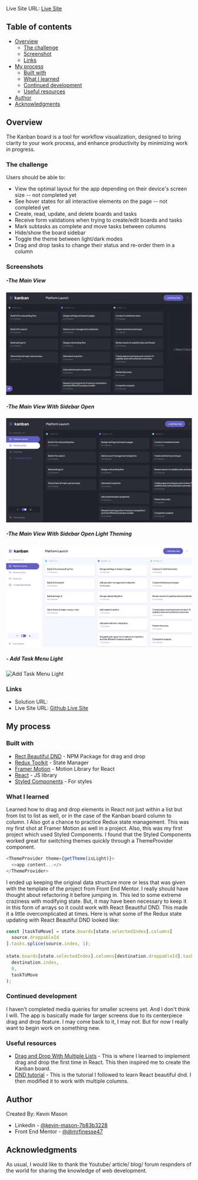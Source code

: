 Live Site URL: [Live Site](https://mrfinesse47.github.io/kanban/)

## Table of contents

- [Overview](#overview)
  - [The challenge](#the-challenge)
  - [Screenshot](#screenshot)
  - [Links](#links)
- [My process](#my-process)
  - [Built with](#built-with)
  - [What I learned](#what-i-learned)
  - [Continued development](#continued-development)
  - [Useful resources](#useful-resources)
- [Author](#author)
- [Acknowledgments](#acknowledgments)

## Overview

The Kanban board is a tool for workflow visualization, designed to bring clarity to your work process, and enhance productivity by minimizing work in progress.

### The challenge

Users should be able to:

- View the optimal layout for the app depending on their device's screen size -- not completed yet
- See hover states for all interactive elements on the page -- not completed yet
- Create, read, update, and delete boards and tasks
- Receive form validations when trying to create/edit boards and tasks
- Mark subtasks as complete and move tasks between columns
- Hide/show the board sidebar
- Toggle the theme between light/dark modes
- Drag and drop tasks to change their status and re-order them in a column

### Screenshots

##### -The Main View

![Main View](./main-view.png 'The Main View')

##### -The Main View With Sidebar Open

![Main View Sidebar Open](./main-view-sidebar-open.png)

##### -The Main View With Sidebar Open Light Theming

![Main View Sidebar Open Light](./main-view-sidebar-open-light.png 'The Main View Sidebar Open Light')

##### - Add Task Menu Light

![Add Task Menu Light](./add-task-menu-light.png 'Add Task Menu Light
')

### Links

- Solution URL: [](https://your-solution-url.com)
- Live Site URL: [Github Live Site](https://mrfinesse47.github.io/kanban/)

## My process

### Built with

- [Rect Beautiful DND](https://www.npmjs.com/package/react-beautiful-dnd) - NPM Package for drag and drop
- [Redux Toolkit](https://redux-toolkit.js.org/) - State Manager
- [Framer Motion](https://www.framer.com/motion/) - Motion Library for React
- [React](https://reactjs.org/) - JS library
- [Styled Components](https://styled-components.com/) - For styles

### What I learned

Learned how to drag and drop elements in React not just within a list but from list to list as well, or in the case of the Kanban board column to column. I Also got a chance to practice Redux state management. This was my first shot at Framer Motion as well in a project. Also, this was my first project which used Styled Components. I found that the Styled Components worked great for switching themes quickly through a ThemeProvider component.

```js
<ThemeProvider theme={getTheme(isLight)}>
  <>app content...</>
</ThemeProvider>
```

I ended up keeping the original data structure more or less that was given with the template of the project from Front End Mentor. I really should have thought about refactoring it before jumping in. This led to some extreme craziness with modifying state. But, it may have been necessary to keep it in this form of arrays so it could work with React Beautiful DND. This made it a little overcomplicated at times. Here is what some of the Redux state updating with React Beautiful DND looked like:

```js
const [taskToMove] = state.boards[state.selectedIndex].columns[
  source.droppableId
].tasks.splice(source.index, 1);

state.boards[state.selectedIndex].columns[destination.droppableId].tasks.splice(
  destination.index,
  0,
  taskToMove
);
```

### Continued development

I haven't completed media queries for smaller screens yet. And I don't think I will. The app is basically made for larger screens due to its centerpiece drag and drop feature. I may come back to it, I may not. But for now I really want to begin work on something new.

### Useful resources

- [Drag and Drop With Multiple Lists](https://github.com/mrfinesse47/react-beautiful-dnd-tut) - This is where I learned to implement drag and drop the first time in React. This then inspired me to create the Kanban board.
- [DND tutorial](https://www.youtube.com/watch?v=aYZRRyukuIw&ab_channel=ColbyFayock) - This is the tutorial I followed to learn React beautiful dnd. I then modified it to work with multiple columns.

## Author

Created By: Kevin Mason

- Linkedin - [@kevin-mason-7b83b3228](https://www.linkedin.com/in/kevin-mason-7b83b3228/)
- Front End Mentor - [@@mrfinesse47](https://www.frontendmentor.io/profile/mrfinesse47)

## Acknowledgments

As usual, I would like to thank the Youtube/ article/ blog/ forum respnders of the world for sharing the knowledge of web development.
